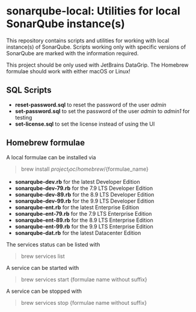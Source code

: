 # sonarqube-local: Utilities for local SonarQube instance(s)

This repository contains scripts and utilities for working with local instance(s) of SonarQube.
Scripts working only with specific versions of SonarQube are marked with the information required.

This project should be only used with JetBrains DataGrip. The Homebrew formulae should work with
either macOS or Linux!

## SQL Scripts

- **reset-password.sql** to reset the password of the user *admin*
- **set-password.sql** to set the password of the user *admin* to *admin1* for testing
- **set-license.sql** to set the license instead of using the UI

## Homebrew formulae

A local formulae can be installed via
> brew install ${project_loc}/homebrew/${formulae_name}

- **sonarqube-dev.rb** for the latest Developer Edition
- **sonarqube-dev-79.rb** for the 7.9 LTS Developer Edition
- **sonarqube-dev-89.rb** for the 8.9 LTS Developer Edition
- **sonarqube-dev-99.rb** for the 9.9 LTS Developer Edition
- **sonarqube-ent.rb** for the latest Enterprise Edition
- **sonarqube-ent-79.rb** for the 7.9 LTS Enterprise Edition
- **sonarqube-ent-89.rb** for the 8.9 LTS Enterprise Edition
- **sonarqube-ent-99.rb** for the 9.9 LTS Enterprise Edition
- **sonarqube-dat.rb** for the latest Datacenter Edition

The services status can be listed with
> brew services list

A service can be started with
> brew services start {formulae name without suffix}

A service can be stopped with
> brew services stop {formulae name without suffix}
